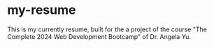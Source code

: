 # my-resume
This is my currently resume, built for the a project of the course "The Complete 2024 Web Development Bootcamp" of Dr. Angela Yu.

